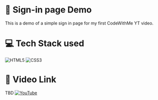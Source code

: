 # 🧾 Sign-in page Demo
This is a demo of a simple sign in page for my first CodeWithMe YT video. 

# 💻 Tech Stack used
![HTML5](https://img.shields.io/badge/html5-%23E34F26.svg?style=for-the-badge&logo=html5&logoColor=white) ![CSS3](https://img.shields.io/badge/css3-%231572B6.svg?style=for-the-badge&logo=css3&logoColor=white)

# 🔗 Video Link
TBD
[![YouTube](https://img.shields.io/badge/YouTube-%23FF0000.svg?logo=YouTube&logoColor=white)](https://youtube.com/@gsdiniz) 
